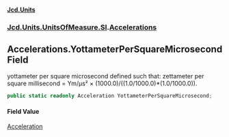 #### [Jcd.Units](index.md 'index')
### [Jcd.Units.UnitsOfMeasure.SI](Jcd.Units.UnitsOfMeasure.SI.md 'Jcd.Units.UnitsOfMeasure.SI').[Accelerations](Accelerations.md 'Jcd.Units.UnitsOfMeasure.SI.Accelerations')

## Accelerations.YottameterPerSquareMicrosecond Field

yottameter per square microsecond defined such that: zettameter per square millisecond = Ym/μs² ×
(1000.0)/((1.0/1000.0)*(1.0/1000.0)).

```csharp
public static readonly Acceleration YottameterPerSquareMicrosecond;
```

#### Field Value
[Acceleration](Acceleration.md 'Jcd.Units.UnitTypes.Acceleration')